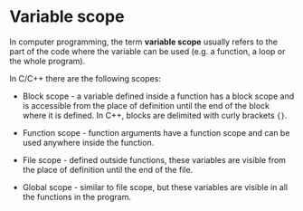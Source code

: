 # Variable scope

In computer programming, the term **variable scope** usually refers to the part
of the code where the variable can be used (e.g. a function, a loop or the whole
program).

In C/C++ there are the following scopes:

* Block scope - a variable defined inside a function has a block scope and is
accessible from the place of definition until the end of the block where it is
defined. In C++, blocks are delimited with curly brackets `{}`.

* Function scope - function arguments have a function scope and can be used
anywhere inside the function.

* File scope - defined outside functions, these variables are visible from the
place of definition until the end of the file.

* Global scope - similar to file scope, but these variables are visible in all
the functions in the program.
